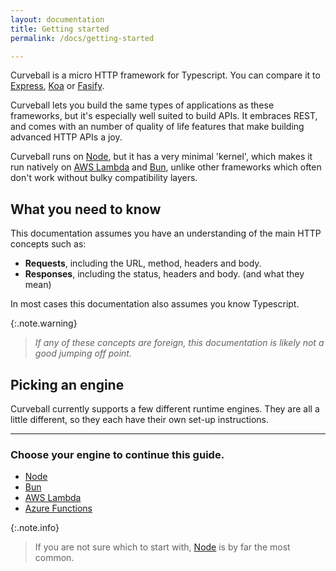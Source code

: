 ```yaml
---
layout: documentation
title: Getting started
permalink: /docs/getting-started

---
```


Curveball is a micro HTTP framework for Typescript. You can compare it to
[Express][1], [Koa][2] or [Fasify][3].

Curveball lets you build the same types of applications as these frameworks,
but it's especially well suited to build APIs. It embraces REST, and comes
with an number of quality of life features that make building advanced HTTP
APIs a joy.

Curveball runs on [Node][node], but it has a very minimal 'kernel', which makes
it run natively on [AWS Lambda][lambda] and [Bun][bun], unlike other frameworks
which often don't work without bulky compatibility layers.

What you need to know
---------------------

This documentation assumes you have an understanding of the main HTTP concepts
such as:

* **Requests**, including the URL, method, headers and body.
* **Responses**, including the status, headers and body. (and what they mean)

In most cases this documentation also assumes you know Typescript.

{:.note.warning}
> _If any of these concepts are foreign, this documentation is likely not a good
jumping off point._

Picking an engine
-----------------

Curveball currently supports a few different runtime engines. They are all
a little different, so they each have their own set-up instructions.

---

### Choose your engine to continue this guide.

* [Node][node]
* [Bun][bun]
* [AWS Lambda][lambda]
* [Azure Functions][azure]

{:.note.info}
> If you are not sure which to start with, [Node][node] is by far the most common.

[1]: https://expressjs.com/
[2]: https://koajs.com/
[3]: https://www.fastify.io/

[node]: /docs/node
[bun]: /docs/bun
[lambda]: /docs/aws-lambda
[azure]: /docs/azure-functions


<!--

## Overview

Curveball core only provides a basic framework. Using it means implementing or
using Curveball middleware. For example, if you want a router, use or build
a Router middleware.

All of the code examples are written in TypeScript, but it is also
possible to use the framework with plain JavaScript.
## Installation

``` bash
$ npm install @curveball/core
```

## Handling requests

The following example is the most basic middleware for handling requests.

```typescript
import { Application, Context } from '@curveball/core';

const app = new Application();
app.use((ctx: Context) => {

  ctx.status = 200;
  ctx.response.body = 'Hello world!'

});
```
## Internal subrequests

Many Node.js HTTP frameworks don't easily allow doing internal sub-requests.
Instead, they recommend doing a real HTTP request. These requests are more
expensive though, as it has to go through the network stack.

Curveball allows you do do an internal request with 'mock' request and
response objects.

Suggested use-cases:

* Running cheaper integration tests.
* Embedding resources in REST apis.

Example:

```typescript
import { Application } from '@curveball/core';

const app = new Application();
const response = await app.subRequest('POST', '/foo/bar', { 'Content-Type': 'text/html' }, '<h1>Hi</h1>');
```

Only the first 2 arguments are required. It's also possible to pass a Request object instead.

```typescript
import { Application, MemoryRequest } from '@curveball/core';

const app = new Application();
const request = new MemoryRequest('POST', '/foo/bar', { 'Content-Type': 'text/html' }, '<h1>Hi</h1>');
const response = await app.subRequest(request);
```

## 1xx Informational responses

Curveball has native support for sending informational responses. Examples are:

* [100 Continue][http-100] &ndash; to let a client know even before the request
  completed that it makes sense to continue, or that it should break off the
  request.

* [102 Processing][http-102] &ndash; to periodically indicate that the server is
  still working on the response. This might not be very useful anymore.

* [103 Early Hints][http-103] &ndash; a new standard to let a client or proxy know
  early in the process that some headers might be coming, allowing clients or
  proxies to for example pre-fetch certain resources even before the initial
  request completes.

### Example: middleware using `103 Early Hints`:

```typescript
import { Application, Context, Middleware } from '@curveball/core';

const app = new Curveball();
app.use(async (ctx: Context, next: Middleware) => {

  await ctx.response.sendInformational(103, {
    'Link' : [
      '</style.css> rel="prefetch" as="style"',
      '</script.js> rel="prefetch" as="script"',
    ]
  });
  await next();

});
```
## Official middleware

Curveball core provides very basic webserver functionalities. There are a variety of
officially supported middeware that adds additional features that can be added as
needed.

* [Router](https://github.com/curveball/router)
* [Body Parser](https://github.com/curveball/bodyparser)
* [Sessions](https://github.com/curveball/session)


[1]: https://www.npmjs.com/package/raw-body
[2]: https://www.npmjs.com/package/accepts
[http-100]: https://tools.ietf.org/html/rfc7231#section-6.2.1 "RFC7231: 100 Continue"
[http-102]: https://tools.ietf.org/html/rfc2518#section-10.1 "RFC2518: 102 Processing"
[http-103]: https://tools.ietf.org/html/rfc8297 "RFC8297: 103 Early Hints"


-->
